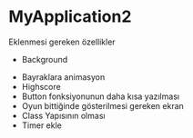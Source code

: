 # MyApplication2

Eklenmesi gereken özellikler

- Background


+ Bayraklara animasyon
+ Highscore
+ Button fonksiyonunun daha kısa yazılması
+ Oyun bittiğinde gösterilmesi gereken ekran
+ Class Yapısının olması
+ Timer ekle
